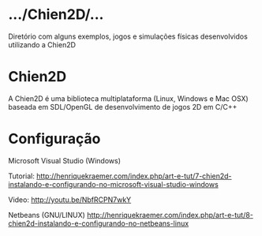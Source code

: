 .../Chien2D/...
===============
Diretório com alguns exemplos, jogos e simulações físicas desenvolvidos utilizando a Chien2D

Chien2D
=======
A Chien2D é uma biblioteca multiplataforma (Linux, Windows e Mac OSX) baseada em SDL/OpenGL de desenvolvimento de jogos 2D em C/C++

Configuração
============
Microsoft Visual Studio (Windows)

Tutorial: http://henriquekraemer.com/index.php/art-e-tut/7-chien2d-instalando-e-configurando-no-microsoft-visual-studio-windows

Video: http://youtu.be/NbfRCPN7wkY


Netbeans (GNU/LINUX)
http://henriquekraemer.com/index.php/art-e-tut/8-chien2d-instalando-e-configurando-no-netbeans-linux
